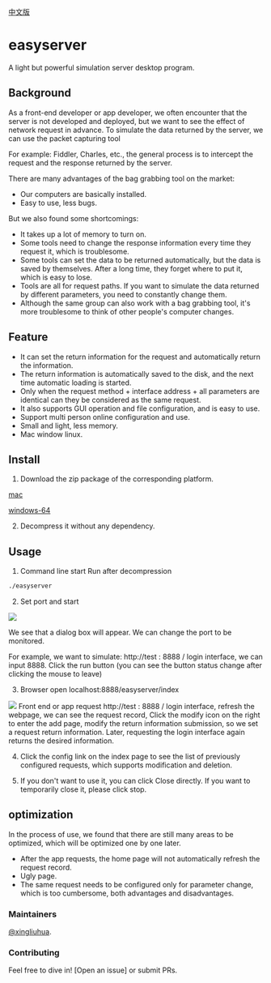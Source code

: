 [中文版](https://github.com/xingliuhua/easyserver/blob/master/README.cn.md)
# easyserver

A light but powerful simulation server desktop program.


## Background
As a front-end developer or app developer, we often encounter that the server is not developed and deployed, but we want to see the effect of network request in advance. To simulate the data returned by the server, we can use the packet capturing tool

For example: Fiddler, Charles, etc., the general process is to intercept the request and the response returned by the server.

There are many advantages of the bag grabbing tool on the market:
* Our computers are basically installed.
* Easy to use, less bugs.

But we also found some shortcomings:
* It takes up a lot of memory to turn on.
* Some tools need to change the response information every time they request it, which is troublesome.
* Some tools can set the data to be returned automatically, but the data is saved by themselves. After a long time, they forget where to put it, which is easy to lose.
* Tools are all for request paths. If you want to simulate the data returned by different parameters, you need to constantly change them.
* Although the same group can also work with a bag grabbing tool, it's more troublesome to think of other people's computer changes.


## Feature
* It can set the return information for the request and automatically return the information.
* The return information is automatically saved to the disk, and the next time automatic loading is started.
* Only when the request method + interface address + all parameters are identical can they be considered as the same request.
* It also supports GUI operation and file configuration, and is easy to use.
* Support multi person online configuration and use.
* Small and light, less memory.
* Mac window linux.

## Install
1. Download the zip package of the corresponding platform.

[mac](https://github.com/xingliuhua/easyserver/blob/master/easyserver_mac_v1.0.tar.gz)

[windows-64](https://github.com/xingliuhua/easyserver/blob/master/easyserver_windows_v1.0.zip)

2. Decompress it without any dependency.

## Usage

1. Command line start
Run after decompression
```tex
./easyserver
```
2. Set port and start
<img src="https://github.com/xingliuhua/easyserver/blob/master/easyserver_pic_run.png"  >

We see that a dialog box will appear. We can change the port to be monitored.

For example, we want to simulate: http://test : 8888 / login interface, we can input 8888.
Click the run button (you can see the button status change after clicking the mouse to leave)

3. Browser open localhost:8888/easyserver/index

<img src="https://github.com/xingliuhua/easyserver/blob/master/easyserver_pic_index.png">
Front end or app request http://test : 8888 / login interface, refresh the webpage, we can see the request record,
Click the modify icon on the right to enter the add page, modify the return information submission, so we set a request return information. Later, requesting the login interface again returns the desired information.

4. Click the config link on the index page to see the list of previously configured requests, which supports modification and deletion.

5. If you don't want to use it, you can click Close directly. If you want to temporarily close it, please click stop.

## optimization
In the process of use, we found that there are still many areas to be optimized, which will be optimized one by one later.
* After the app requests, the home page will not automatically refresh the request record.
* Ugly page.
* The same request needs to be configured only for parameter change, which is too cumbersome, both advantages and disadvantages.

### Maintainers

[@xingliuhua](https://github.com/xingliuhua).

### Contributing

Feel free to dive in! [Open an issue] or submit PRs.
